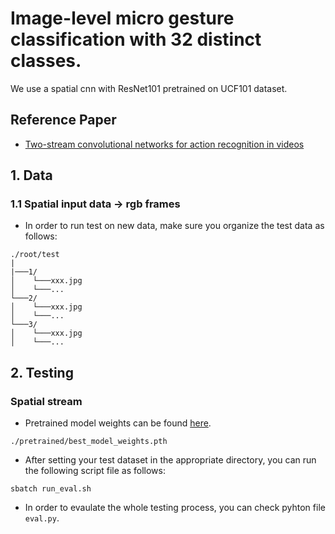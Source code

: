 # Image-level micro gesture classification with 32 distinct classes.
We use a spatial cnn with ResNet101 pretrained on UCF101 dataset.
## Reference Paper
*  [Two-stream convolutional networks for action recognition in videos](http://papers.nips.cc/paper/5353-two-stream-convolutional)

## 1. Data
  ### 1.1 Spatial input data -> rgb frames
  * In order to run test on new data, make sure you organize the test data as follows:
  ```
  ./root/test
  |
  |───1/
  │    └───xxx.jpg
  │    └───...
  └───2/
  │    └───xxx.jpg
  │    └───...
  └───3/
  │    └───xxx.jpg
  │    └───...
  ```

## 2. Testing 
  ### Spatial stream
 * Pretrained model weights can be found [here](https://drive.google.com/file/d/1Rosun5cz_3qXFyeYsBVo7lHuGzVJad_z/view?usp=drive_link).
 ```
 ./pretrained/best_model_weights.pth
 ```
 * After setting your test dataset in the appropriate directory, you can run the following script file as follows:
 ```
 sbatch run_eval.sh
 ```
 * In order to evaulate the whole testing process, you can check pyhton file `eval.py`.

 
